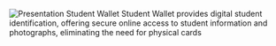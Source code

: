 ![Presentation Student Wallet](https://github.com/user-attachments/assets/0d039d84-ed25-4538-8929-aa5245ba5127)
Student Wallet provides digital student identification, offering secure online access to student information and photographs, eliminating the need for physical cards
